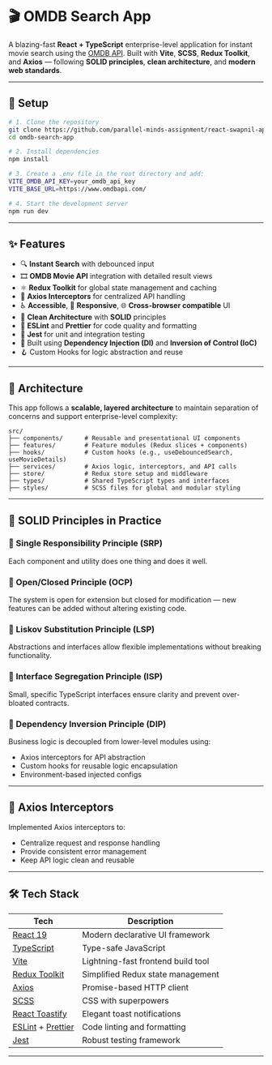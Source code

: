 # 🎬 OMDB Search App

A blazing-fast **React + TypeScript** enterprise-level application for instant movie search using the [OMDB API](https://www.omdbapi.com/). Built with **Vite**, **SCSS**, **Redux Toolkit**, and **Axios** — following **SOLID principles**, **clean architecture**, and **modern web standards**.

---

## 🚀 Setup

```bash
# 1. Clone the repository
git clone https://github.com/parallel-minds-assignment/react-swapnil-apple-assignment.git
cd omdb-search-app

# 2. Install dependencies
npm install

# 3. Create a .env file in the root directory and add:
VITE_OMDB_API_KEY=your_omdb_api_key
VITE_BASE_URL=https://www.omdbapi.com/

# 4. Start the development server
npm run dev
```

---

## ✨ Features

- 🔍 **Instant Search** with debounced input
- 🎞️ **OMDB Movie API** integration with detailed result views
- ⚛️ **Redux Toolkit** for global state management and caching
- 🔄 **Axios Interceptors** for centralized API handling
- ♿ **Accessible**, 📱 **Responsive**, 🌐 **Cross-browser compatible** UI
- 🧠 **Clean Architecture** with **SOLID** principles
- 🧹 **ESLint** and **Prettier** for code quality and formatting
- 🧪 **Jest** for unit and integration testing
- 🧩 Built using **Dependency Injection (DI)** and **Inversion of Control (IoC)**
- 🪝 Custom Hooks for logic abstraction and reuse

---

## 🧱 Architecture

This app follows a **scalable, layered architecture** to maintain separation of concerns and support enterprise-level complexity:

```
src/
├── components/      # Reusable and presentational UI components
├── features/        # Feature modules (Redux slices + components)
├── hooks/           # Custom hooks (e.g., useDebouncedSearch, useMovieDetails)
├── services/        # Axios logic, interceptors, and API calls
├── store/           # Redux store setup and middleware
├── types/           # Shared TypeScript types and interfaces
├── styles/          # SCSS files for global and modular styling
```

---

## 🧠 SOLID Principles in Practice

### 🔹 Single Responsibility Principle (SRP)
Each component and utility does one thing and does it well.

### 🔹 Open/Closed Principle (OCP)
The system is open for extension but closed for modification — new features can be added without altering existing code.

### 🔹 Liskov Substitution Principle (LSP)
Abstractions and interfaces allow flexible implementations without breaking functionality.

### 🔹 Interface Segregation Principle (ISP)
Small, specific TypeScript interfaces ensure clarity and prevent over-bloated contracts.

### 🔹 Dependency Inversion Principle (DIP)
Business logic is decoupled from lower-level modules using:
- Axios interceptors for API abstraction
- Custom hooks for reusable logic encapsulation
- Environment-based injected configs

---

## 🔁 Axios Interceptors

Implemented Axios interceptors to:
- Centralize request and response handling
- Provide consistent error management
- Keep API logic clean and reusable

---

## 🛠️ Tech Stack

| Tech | Description |
|------|-------------|
| [React 19](https://react.dev/) | Modern declarative UI framework |
| [TypeScript](https://www.typescriptlang.org/) | Type-safe JavaScript |
| [Vite](https://vitejs.dev/) | Lightning-fast frontend build tool |
| [Redux Toolkit](https://redux-toolkit.js.org/) | Simplified Redux state management |
| [Axios](https://axios-http.com/) | Promise-based HTTP client |
| [SCSS](https://sass-lang.com/) | CSS with superpowers |
| [React Toastify](https://fkhadra.github.io/react-toastify/) | Elegant toast notifications |
| [ESLint](https://eslint.org/) + [Prettier](https://prettier.io/) | Code linting and formatting |
| [Jest](https://jestjs.io/) | Robust testing framework |

---
